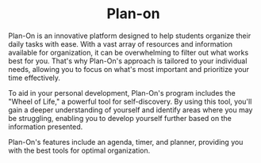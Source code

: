 <h1 align="center">Plan-on</h1>

Plan-On is an innovative platform designed to help students organize their daily tasks with ease. With a vast array of resources and information available for organization, it can be overwhelming to filter out what works best for you. That's why Plan-On's approach is tailored to your individual needs, allowing you to focus on what's most important and prioritize your time effectively.

To aid in your personal development, Plan-On's program includes the "Wheel of Life," a powerful tool for self-discovery. By using this tool, you'll gain a deeper understanding of yourself and identify areas where you may be struggling, enabling you to develop yourself further based on the information presented.

Plan-On's features include an agenda, timer, and planner, providing you with the best tools for optimal organization.
